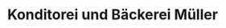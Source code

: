---
title: "Konditorei und Bäckerei Müller"
url: /arneburg/konditorei-und-baeckerei-mueller/
shop: Bäckerei
---